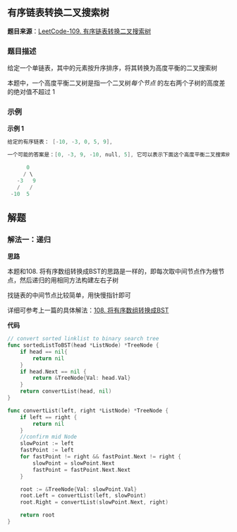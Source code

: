 
## 有序链表转换二叉搜索树

**题目来源**：[LeetCode-109. 有序链表转换二叉搜索树](https://leetcode-cn.com/problems/convert-sorted-list-to-binary-search-tree/)

### 题目描述

给定一个单链表，其中的元素按升序排序，将其转换为高度平衡的二叉搜索树

本题中，一个高度平衡二叉树是指一个二叉树*每个节点* 的左右两个子树的高度差的绝对值不超过 1

### 示例

**示例 1**

```go
给定的有序链表： [-10, -3, 0, 5, 9],

一个可能的答案是：[0, -3, 9, -10, null, 5], 它可以表示下面这个高度平衡二叉搜索树：

      0
     / \
   -3   9
   /   /
 -10  5
```

## 解题

### 解法一：递归

**思路**

本题和108. 将有序数组转换成BST的思路是一样的，即每次取中间节点作为根节点，然后递归的用相同方法构建左右子树

找链表的中间节点比较简单，用快慢指针即可

详细可参考上一篇的具体解法：[108. 将有序数组转换成BST](https://www.notion.so/108-2435631fc5cb43be9c146317189c8b75)

**代码**

```go
// convert sorted linklist to binary search tree
func sortedListToBST(head *ListNode) *TreeNode {
	if head == nil{
		return nil
	}
	if head.Next == nil {
		return &TreeNode{Val: head.Val}
	}
	return convertList(head, nil)
}

func convertList(left, right *ListNode) *TreeNode {
	if left == right {
		return nil
	}
	//confirm mid Node
	slowPoint := left
	fastPoint := left
	for fastPoint != right && fastPoint.Next != right {
		slowPoint = slowPoint.Next
		fastPoint = fastPoint.Next.Next
	}

	root := &TreeNode{Val: slowPoint.Val}
	root.Left = convertList(left, slowPoint)
	root.Right = convertList(slowPoint.Next, right)

	return root
}
```